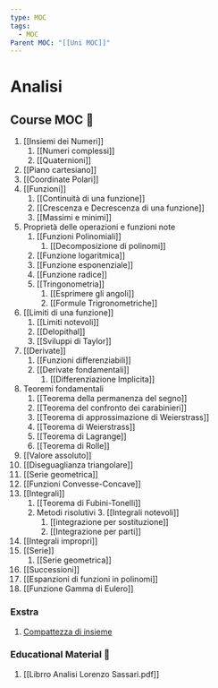 ```yaml
---
type: MOC
tags:
  - MOC
Parent MOC: "[[Uni MOC]]"
---
```

# Analisi

## Course MOC  📒
1. [[Insiemi dei Numeri]]
	1. [[Numeri complessi]]
	2. [[Quaternioni]]
2. [[Piano cartesiano]]
3. [[Coordinate Polari]]
4. [[Funzioni]]
	1. [[Continuità di una funzione]]
	2. [[Crescenza e Decrescenza di una funzione]]
	3. [[Massimi e minimi]]
5. Proprietà delle operazioni e funzioni note
	1. [[Funzioni Polinomiali]]
		1. [[Decomposizione di polinomi]]
	2. [[Funzione logaritmica]]
	3. [[Funzione esponenziale]]
	4. [[Funzione radice]]
	5. [[Tringonometria]]
		1. [[Esprimere gli angoli]]
		2. [[Formule Trigronometriche]]
6. [[Limiti di una funzione]]
	1. [[Limiti notevoli]]
	2. [[Delopithal]]
	3. [[Sviluppi di Taylor]]
7. [[Derivate]]
	1. [[Funzioni differenziabili]]
	2. [[Derivate fondamentali]]
		1. [[Differenziazione Implicita]]
8. Teoremi fondamentali
	1. [[Teorema della permanenza del segno]]
	2. [[Teorema del confronto dei carabinieri]]
	3. [[Teorema di approssimazione di Weierstrass]]
	4. [[Teorema di Weierstrass]]
	5. [[Teorema di Lagrange]]
	6. [[Teorema di Rolle]]
9. [[Valore assoluto]]
10. [[Diseguaglianza triangolare]]
11. [[Serie geometrica]]
12. [[Funzioni Convesse-Concave]]
13. [[Integrali]]
	1.  [[Teorema di Fubini-Tonelli]]
	2. Metodi risolutivi
		3. [[Integrali notevoli]]
		1. [[integrazione per sostituzione]]
		2. [[Integrazione per parti]]
14. [[Integrali impropri]]
15. [[Serie]]
	1. [[Serie geometrica]]
16. [[Successioni]]
17. [[Espanzioni di funzioni in polinomi]]
18. [[Funzione Gamma di Eulero]]



### Exstra
1. [Compattezza di insieme](https://www.youtube.com/watch?v=td7Nz9ATyWY)
### Educational Material 🧱
1. [[Librro Analisi Lorenzo Sassari.pdf]]
